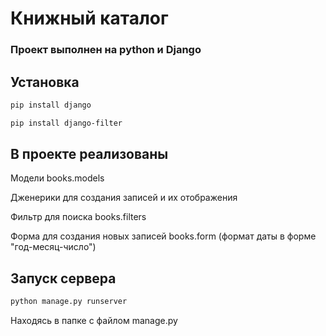 # Книжный каталог
### Проект выполнен на python и Django

## Установка

```bash
pip install django
```

```bash
pip install django-filter
```

## В проекте реализованы

Модели books.models

Дженерики для создания записей и их отображения

Фильтр для поиска books.filters

Форма для создания новых записей books.form (формат даты в форме "год-месяц-число")


## Запуск сервера

```bash
python manage.py runserver
```

Находясь в папке с файлом manage.py


